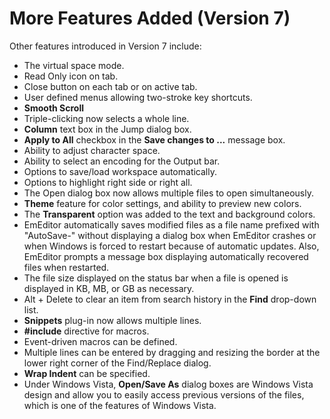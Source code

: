# More Features Added (Version 7)

Other features introduced in Version 7 include:

- The virtual space mode.
- Read Only icon on tab.
- Close button on each tab or on active tab.
- User defined menus allowing two-stroke key shortcuts.
- **Smooth Scroll**
- Triple-clicking now selects a whole line.
- **Column** text box in the Jump dialog box.
- **Apply to All** checkbox in the **Save changes to ...** message box.
- Ability to adjust character space.
- Ability to select an encoding for the Output bar.
- Options to save/load workspace automatically.
- Options to highlight right side or right all.
- The Open dialog box now allows multiple files to open simultaneously.
- **Theme** feature for color settings, and ability to preview new colors.
- The **Transparent** option was added to the text and background colors.
- EmEditor automatically saves modified files as a file name prefixed with "AutoSave-" without displaying a dialog box when EmEditor crashes or when Windows is forced to restart because of automatic updates. Also, EmEditor prompts a
message box displaying automatically recovered files when restarted.
- The file size displayed on the status bar when a file is opened is displayed in KB, MB, or GB as necessary.
- Alt + Delete to clear an item from search history in the **Find** drop-down list.
- **Snippets** plug-in now allows multiple lines.
- **#include** directive for macros.
- Event-driven macros can be defined.
- Multiple lines can be entered by dragging and resizing the border at the lower right corner of the Find/Replace dialog.
- **Wrap Indent** can be specified.
- Under Windows Vista, **Open/Save As** dialog boxes are Windows Vista design and allow you to easily access previous versions of the files, which is one of the features of Windows Vista.